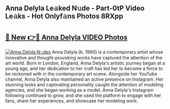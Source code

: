 ## Anna Delyla Le𝚊ked N𝚞de - Part-0tP Video Le𝚊ks - Hot Onlyf𝚊ns Photos 8RXpp

# <h2><a href="http://ac29235.deff.icu/?id=Anna+Delyla">🔗 New 👉🔴 Anna Delyla VIDEO Photos</a></h2>

[![Anna Delyla N𝚞des](https://i.imgur.com/rIISA9y.gif)](http://ac29235.deff.icu/?id=Anna+Delyla)
Anna Delyla (b. 1990) is a contemporary artist whose innovative and thought-provoking works have captured the attention of the art world. Born in London, England, Anna Delyla's artistic journey began at a young age, and her dedication to her craft has led her to become a force to be reckoned with in the contemporary art scene. Alongside her YouTube channel, Anna Delyla also maintained an active presence on Instagram. Her stunning looks and captivating personality caught the attention of modeling agencies, and she began working as a model. Anna Delyla's Instagram following continued to grow, and she used the platform to engage with her fans, share her experiences, and showcase her modeling work.
